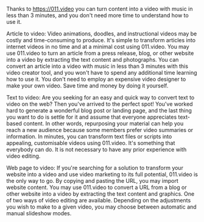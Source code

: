 Thanks to https://011.video you can turn content into a video with music in less than 3 minutes, and you don't need more time to understand how to use it.

Article to video: Video animations, doodles, and instructional videos may be costly and time-consuming to produce. It's simple to transform articles into internet videos in no time and at a minimal cost using 011.video. You may use 011.video to turn an article from a press release, blog, or other website into a video by extracting the text content and photographs. You can convert an article into a video with music in less than 3 minutes with this video creator tool, and you won't have to spend any additional time learning how to use it. You don't need to employ an expensive video designer to make your own video. Save time and money by doing it yourself.



Text to video: Are you seeking for an easy and quick way to convert text to video on the web? Then you've arrived to the perfect spot! You've worked hard to generate a wonderful blog post or landing page, and the last thing you want to do is settle for it and assume that everyone appreciates text-based content. In other words, repurposing your material can help you reach a new audience because some members prefer video summaries or information. In minutes, you can transform text files or scripts into appealing, customisable videos using 011.video. It's something that everybody can do. It is not necessary to have any prior experience with video editing.


Web page to video: If you're searching for a solution to transform your website into a video and use video marketing to its full potential, 011.video is the only way to go. By copying and pasting the URL, you may import website content. You may use 011.video to convert a URL from a blog or other website into a video by extracting the text content and graphics. One of two ways of video editing are available. Depending on the adjustments you wish to make to a given video, you may choose between automatic and manual slideshow modes.
